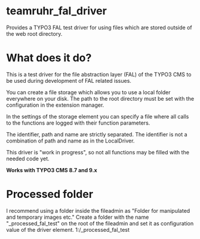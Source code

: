 # teamruhr_fal_driver
Provides a TYPO3 FAL test driver for using files which are stored outside of the web root directory.


What does it do?
================

This is a test driver for the file abstraction layer (FAL) of the TYPO3 CMS to be used during development of FAL related issues.

You can create a file storage which allows you to use a local folder everywhere on your disk.
The path to the root directory must be set with the configuration in the extension manager.

In the settings of the storage element you can specify a file where all calls to the functions are logged with their function parameters.

The identifier, path and name are strictly separated. The identifier is not a combination of path and name as in the LocalDriver.

This driver is "work in progress", so not all functions may be filled with the needed code yet.

**Works with TYPO3 CMS 8.7 and 9.x**


Processed folder
================

I recommend using a folder inside the fileadmin as "Folder for manipulated and temporary images etc."
Create a folder with the name "_processed_fal_test" on the root of the fileadmin and set it as configuration value of the driver element.
1:/_processed_fal_test
